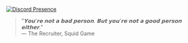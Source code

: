 [![Discord Presence](https://lanyard.cnrad.dev/api/:id)](https://discord.com/users/:1331352861619257345)

> _"𝗬𝗼𝘂'𝗿𝗲 𝗻𝗼𝘁 𝗮 𝗯𝗮𝗱 𝗽𝗲𝗿𝘀𝗼𝗻. 𝗕𝘂𝘁 𝘆𝗼𝘂'𝗿𝗲 𝗻𝗼𝘁 𝗮 𝗴𝗼𝗼𝗱 𝗽𝗲𝗿𝘀𝗼𝗻 𝗲𝗶𝘁𝗵𝗲𝗿."_  
> ― The Recruiter, Squid Game
